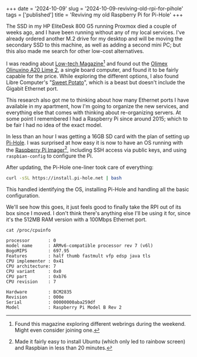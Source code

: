 +++
date = '2024-10-09'
slug = '2024-10-09-reviving-old-rpi-for-pihole'
tags = ['published']
title = 'Reviving my old Raspberry Pi for Pi-Hole'
+++

The SSD in my HP EliteDesk 800 G5 running Proxmox died a couple of weeks ago, and I have been running without any of my local services. I've already ordered another M.2 drive for my desktop and will be moving the secondary SSD to this machine, as well as adding a second mini PC; but this also made me search for other low-cost alternatives.

I was reading about [Low-tech Magazine](https://solar.lowtechmagazine.com/2018/09/how-to-build-a-low-tech-website/)[^1] and found out the [Olimex Olinuxino A20 Lime 2](https://www.olimex.com/Products/OLinuXino/A20/A20-OLinuXino-LIME2/), a single board computer, and found it to be fairly capable for the price. While exploring the different options, I also found Libre Computer's "[Sweet Potato](https://libre.computer/products/aml-s905x-cc-v2/#)", which is a beast but doesn't include the Gigabit Ethernet port.

This research also got me to thinking about how many Ethernet ports I have available in my apartment, how I'm going to organize the new services, and everything else that comes with thinking about re-organizing servers. At some point I remembered I had a Raspberry Pi since around 2015; which to be fair I had no idea of the exact model.

In less than an hour I was getting a 16GB SD card with the plan of setting up [Pi-Hole](https://pi-hole.net/). I was surprised at how easy it is now to have an OS running with the [Raspberry Pi Imager](https://www.raspberrypi.com/software/)[^2], including SSH access via public keys, and using `raspbian-config` to configure the Pi.

After updating, the Pi-Hole one-liner took care of everything:

````bash
curl -sSL https://install.pi-hole.net | bash
````

This handled identifying the OS, installing Pi-Hole and handling all the basic configuration.

We'll see how this goes, it just feels good to finally take the RPI out of its box since I moved. I don't think there's anything else I'll be using it for, since it's the 512MB RAM version with a 100Mbps Ethernet port.

`cat /proc/cpuinfo`

````
processor       : 0
model name      : ARMv6-compatible processor rev 7 (v6l)
BogoMIPS        : 697.95
Features        : half thumb fastmult vfp edsp java tls
CPU implementer : 0x41
CPU architecture: 7
CPU variant     : 0x0
CPU part        : 0xb76
CPU revision    : 7

Hardware        : BCM2835
Revision        : 000e
Serial          : 00000000aba259df
Model           : Raspberry Pi Model B Rev 2
````

[^1]: Found this magazine exploring different webrings during the weekend. Might even consider joining one.
    

[^2]: Made it fairly easy to install Ubuntu (which only led to rainbow screen) and Raspbian in less than 20 minutes.
